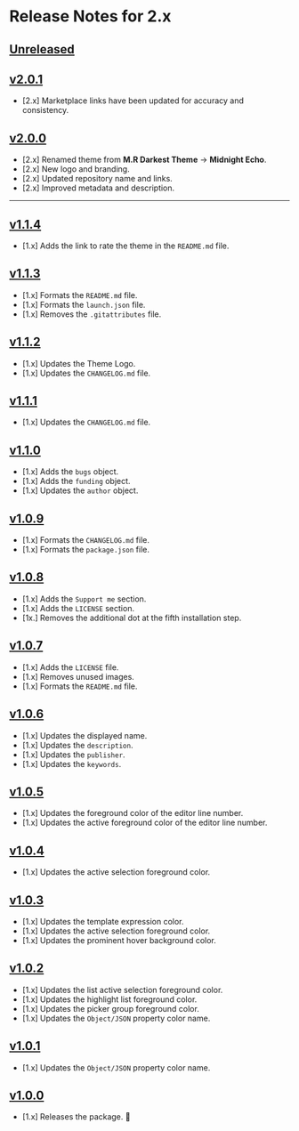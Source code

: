 # Release Notes for 2.x

## [Unreleased](https://github.com/mahmoudmohamedramadan/midnight-echo/compare/v2.0.1...2.x)

## [v2.0.1](https://github.com/mahmoudmohamedramadan/midnight-echo/releases/tag/v2.0.1)

- [2.x] Marketplace links have been updated for accuracy and consistency.

## [v2.0.0](https://github.com/mahmoudmohamedramadan/midnight-echo/releases/tag/v2.0.0)

- [2.x] Renamed theme from **M.R Darkest Theme** → **Midnight Echo**.
- [2.x] New logo and branding.
- [2.x] Updated repository name and links.
- [2.x] Improved metadata and description.

---

## [v1.1.4](https://github.com/mahmoudmohamedramadan/midnight-echo/releases/tag/v1.1.4)

- [1.x] Adds the link to rate the theme in the `README.md` file.

## [v1.1.3](https://github.com/mahmoudmohamedramadan/midnight-echo/releases/tag/v1.1.3)

- [1.x] Formats the `README.md` file.
- [1.x] Formats the `launch.json` file.
- [1.x] Removes the `.gitattributes` file.

## [v1.1.2](https://github.com/mahmoudmohamedramadan/midnight-echo/releases/tag/v1.1.2)

- [1.x] Updates the Theme Logo.
- [1.x] Updates the `CHANGELOG.md` file.

## [v1.1.1](https://github.com/mahmoudmohamedramadan/midnight-echo/releases/tag/v1.1.1)

- [1.x] Updates the `CHANGELOG.md` file.

## [v1.1.0](https://github.com/mahmoudmohamedramadan/midnight-echo/releases/tag/v1.1.0)

- [1.x] Adds the `bugs` object.
- [1.x] Adds the `funding` object.
- [1.x] Updates the `author` object.

## [v1.0.9](https://github.com/mahmoudmohamedramadan/midnight-echo/releases/tag/v1.0.9)

- [1.x] Formats the `CHANGELOG.md` file.
- [1.x] Formats the `package.json` file.

## [v1.0.8](https://github.com/mahmoudmohamedramadan/midnight-echo/releases/tag/v1.0.8)

- [1.x] Adds the `Support me` section.
- [1.x] Adds the `LICENSE` section.
- [1x.] Removes the additional dot at the fifth installation step.

## [v1.0.7](https://github.com/mahmoudmohamedramadan/midnight-echo/releases/tag/v1.0.7)

- [1.x] Adds the `LICENSE` file.
- [1.x] Removes unused images.
- [1.x] Formats the `README.md` file.

## [v1.0.6](https://github.com/mahmoudmohamedramadan/midnight-echo/releases/tag/v1.0.6)

- [1.x] Updates the displayed name.
- [1.x] Updates the `description`.
- [1.x] Updates the `publisher`.
- [1.x] Updates the `keywords`.

## [v1.0.5](https://github.com/mahmoudmohamedramadan/midnight-echo/releases/tag/v1.0.5)

- [1.x] Updates the foreground color of the editor line number.
- [1.x] Updates the active foreground color of the editor line number.

## [v1.0.4](https://github.com/mahmoudmohamedramadan/midnight-echo/releases/tag/v1.0.4)

- [1.x] Updates the active selection foreground color.

## [v1.0.3](https://github.com/mahmoudmohamedramadan/midnight-echo/releases/tag/v1.0.3)

- [1.x] Updates the template expression color.
- [1.x] Updates the active selection foreground color.
- [1.x] Updates the prominent hover background color.

## [v1.0.2](https://github.com/mahmoudmohamedramadan/midnight-echo/releases/tag/v1.0.2)

- [1.x] Updates the list active selection foreground color.
- [1.x] Updates the highlight list foreground color.
- [1.x] Updates the picker group foreground color.
- [1.x] Updates the `Object/JSON` property color name.

## [v1.0.1](https://github.com/mahmoudmohamedramadan/midnight-echo/releases/tag/v1.0.1)

- [1.x] Updates the `Object/JSON` property color name.

## [v1.0.0](https://github.com/mahmoudmohamedramadan/midnight-echo/releases/tag/v1.0.0)

- [1.x] Releases the package. 🎉
